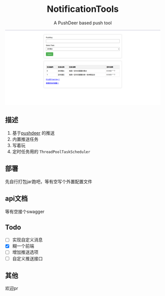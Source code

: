 
<div align="center">
    <h1>NotificationTools</h1>
    <p>A PushDeer based push tool</p>
    <img src="./src/main/resources/static/images/index.png" alt="1" />
</div>

## 描述
1. 基于[pushdeer](https://github.com/easychen/pushdeer) 的推送
2. 内置推送任务
3. 写着玩
4. 定时任务用的 `ThreadPoolTaskScheduler`

## 部署
先自行打包jar跑吧，等有空写个外置配置文件


## api文档
等有空接个swagger

## Todo
- [ ] 实现自定义消息
- [x] 糊一个前端
- [ ] 增加推送选项
- [ ] 自定义推送接口

## 其他
欢迎pr